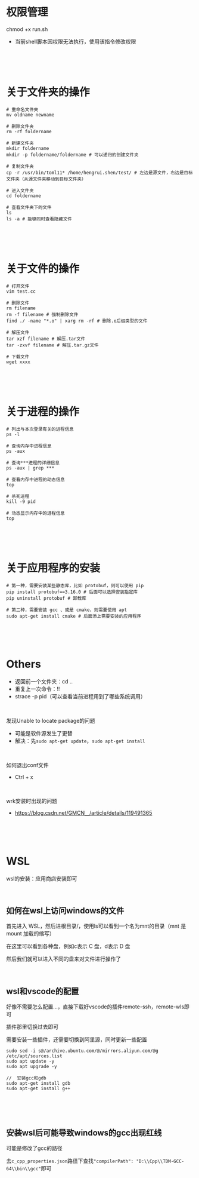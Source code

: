 # 权限管理

chmod +x run.sh
- 当前shell脚本因权限无法执行，使用该指令修改权限

<br/>

<br/>

<br/>

# 关于文件夹的操作

```shell
# 重命名文件夹
mv oldname newname

# 删除文件夹
rm -rf foldername

# 新建文件夹
mkdir foldername
mkdir -p foldername/foldername # 可以递归的创建文件夹

# 复制文件夹
cp -r /usr/bin/toml11* /home/hengrui.shen/test/ # 左边是源文件，右边是目标文件夹（从源文件夹移动到目标文件夹）

# 进入文件夹
cd foldername

# 查看文件夹下的文件
ls
ls -a # 能够同时查看隐藏文件
```

<br/>

<br/>

<br/>

# 关于文件的操作

```shell
# 打开文件
vim test.cc

# 删除文件
rm filename
rm -f filename # 强制删除文件
find ./ -name "*.o" | xarg rm -rf # 删除.o后缀类型的文件

# 解压文件
tar xzf filename # 解压.tar文件
tar -zxvf filename # 解压.tar.gz文件

# 下载文件
wget xxxx
```

<br/>

<br/>

<br/>

# 关于进程的操作

```shell
# 列出与本次登录有关的进程信息
ps -l

# 查询内存中进程信息
ps -aux

# 查询***进程的详细信息
ps -aux | grep ***

# 查看内存中进程的动态信息
top

# 杀死进程
kill -9 pid

# 动态显示内存中的进程信息
top
```

<br/>

<br/>

<br/>

# 关于应用程序的安装

```shell
# 第一种，需要安装某些静态库，比如 protobuf，则可以使用 pip
pip install protobuf==3.16.0 # 后面可以选择安装指定库
pip uninstall protobuf # 卸载库

# 第二种，需要安装 gcc 、或是 cmake，则需要使用 apt
sudo apt-get install cmake # 后面添上需要安装的应用程序
```

<br/>

<br/>

<br/>

# Others

- 返回前一个文件夹：cd ..
- 重复上一次命令：!!
- strace -p pid（可以查看当前进程用到了哪些系统调用）

<br/>

发现Unable to locate package的问题

- 可能是软件源发生了更替
- 解决：先`sudo apt-get update`，`sudo apt-get install`

<br/>

如何退出conf文件

- Ctrl + x

<br/>

wrk安装时出现的问题

- https://blog.csdn.net/GMCN__/article/details/119491365

<br/>

<br/>

<br/>

# WSL

wsl的安装：应用商店安装即可

<br/>

## 如何在wsl上访问windows的文件

首先进入 WSL，然后进根目录/，使用ls可以看到一个名为mnt的目录（mnt 是 mount 加载的缩写）

在这里可以看到各种盘，例如c表示 C 盘，d表示 D 盘

然后我们就可以进入不同的盘来对文件进行操作了

<br/>

## wsl和vscode的配置

好像不需要怎么配置...，直接下载好vscode的插件remote-ssh，remote-wls即可

插件那里切换过去即可

需要安装一些插件，还需要切换到阿里源，同时更新一些配置

```shell
sudo sed -i s@/archive.ubuntu.com/@/mirrors.aliyun.com/@g /etc/apt/sources.list
sudo apt update -y
sudo apt upgrade -y

//	安装gcc和gdb
sudo apt-get install gdb
sudo apt-get install g++
```

<br/>

<br/>

<br/>

## 安装wsl后可能导致windows的gcc出现红线

可能是修改了gcc的路径

去`c_cpp_properties.json`路径下查找`"compilerPath": "D:\\Cpp\\TDM-GCC-64\\bin\\gcc"`即可